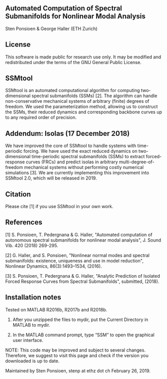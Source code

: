 Automated Computation of Spectral Submanifolds 
for Nonlinear Modal Analysis
-----------------------------------------------------------------------------  
Sten Ponsioen & George Haller (ETH Zurich) 

License
-----------------------------------------------------------------------------  
This software is made public for research use only. It may be modified and redistributed
under the terms of the GNU General Public License. 

SSMtool
-----------------------------------------------------------------------------  
SSMtool is an automated computational algorithm for computing two-dimensional spectral submanifolds (SSMs) [2]. 
The algorithm can handle non-conservative mechanical systems of arbitrary (finite) degrees of freedom. We used 
the parameterization method, allowing us to construct the SSMs, their reduced dynamics and corresponding backbone 
curves up to any required order of precision. 

Addendum: Isolas (17 December 2018)
-----------------------------------------------------------------------------  
We have improved the core of SSMtool to handle systems with time-periodic forcing. We have used the exact reduced dynamics 
on two-dimensional time-periodic spectral submanifolds (SSMs) to extract forced-response curves (FRCs) and predict 
isolas in arbitrary multi-degree-of-freedom mechanical systems without performing costly numerical simulations [3].
We are currently implementing this improvement into SSMtool 2.0, which will be released in 2019. 




Citation
-----------------------------------------------------------------------------  
Please cite [1] if you use SSMtool in your own work.

References
-----------------------------------------------------------------------------  
[1] S. Ponsioen, T. Pedergnana & G. Haller, "Automated computation of 
    autonomous spectral submanifolds for nonlinear modal analysis",
    J. Sound Vib. 420 (2018) 269-295. 
	
[2] G. Haller, and S. Ponsioen, "Nonlinear normal modes and spectral 
    submanifolds: existence, uniqueness and use in model reduction",
    Nonlinear Dynamics, 86(3):1493–1534, (2016).

[3] S. Ponsioen, T. Pedergnana & G. Haller, "Analytic Prediction of 
    Isolated Forced Response Curves from Spectral Submanifolds",
    submitted, (2018).

Installation notes 
-----------------------------------------------------------------------------
Tested on MATLAB R2016b, R2017b and R2018b.

1) After you unzipped the files to mydir, 
   put the Current Directory in MATLAB to mydir. 

2) In the MATLAB command prompt,
   type “SSM” to open the graphical user interface.


NOTE: This code may be improved and subject to several changes. Therefore, we suggest to visit this 
page and check if the version you downloaded is up to date.  


Maintained by Sten Ponsioen,
stenp at ethz dot ch
February 26, 2019.
